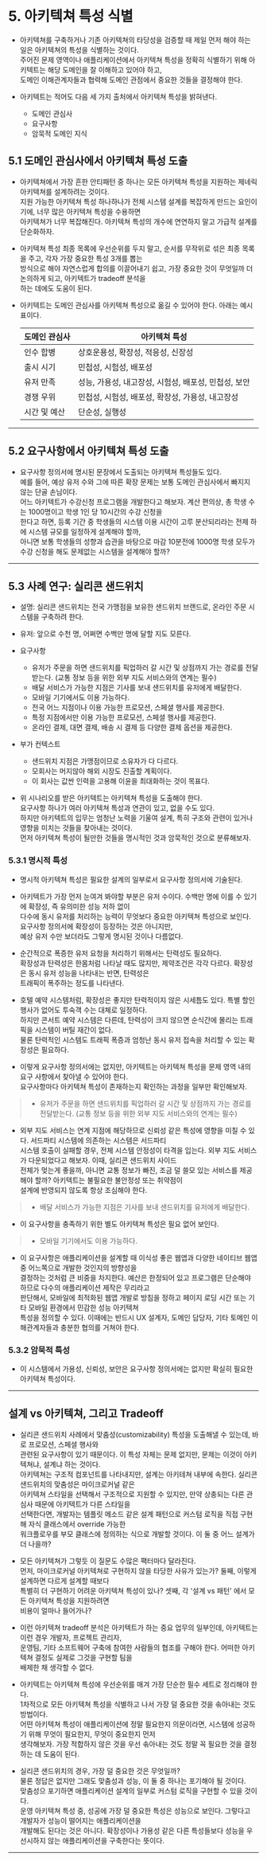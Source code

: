 # 5. 아키텍쳐 특성 식별

- 아키텍쳐를 구축하거나 기존 아키텍쳐의 타당성을 검증할 때 제일 먼저 해야 하는 일은 아키텍쳐의 특성을 식별하는 것이다.  
  주어진 문제 영역이나 애플리케이션에서 아키텍쳐 특성을 정확히 식별하기 위해 아키텍트는 해당 도메인을 잘 이해하고 있어야 하고,  
  도메인 이해관계자들과 협력해 도메인 관점에서 중요한 것들을 결정해야 한다.

- 아키텍트는 적어도 다음 세 가지 출처에서 아키텍쳐 특성을 밝혀낸다.

  - 도메인 관심사
  - 요구사항
  - 암묵적 도메인 지식

## 5.1 도메인 관심사에서 아키텍쳐 특성 도출

- 아키텍쳐에서 가장 흔한 안티패턴 중 하나는 모든 아키텍쳐 특성을 지원하는 제네릭 아키텍쳐를 설계하려는 것이다.  
  지원 가능한 아키텍쳐 특성 하나하나가 전체 시스템 설계를 복잡하게 만드는 요인이기에, 너무 많은 아키텍쳐 특성을 수용하면  
  아키텍쳐가 너무 복잡해진다. 아키텍쳐 특성의 개수에 연연하지 말고 가급적 설계를 단순화하자.

- 아키텍쳐 특성 최종 목록에 우선순위를 두지 말고, 순서를 무작위로 섞은 최종 목록을 주고, 각자 가장 중요한 특성 3개를 뽑는  
  방식으로 해야 자연스럽게 합의를 이끌어내기 쉽고, 가장 중요한 것이 무엇일까 더 논의하게 되고, 아키텍트가 tradeoff 분석을  
  하는 데에도 도움이 된다.

- 아키텍트는 도메인 관심사를 아키텍쳐 특성으로 옮길 수 있어야 한다. 아래는 예시 표이다.

  | 도메인 관심사 | 아키텍쳐 특성                                        |
  | ------------- | ---------------------------------------------------- |
  | 인수 합병     | 상호운용성, 확장성, 적응성, 신장성                   |
  | 출시 시기     | 민첩성, 시험성, 배포성                               |
  | 유저 만족     | 성능, 가용성, 내고장성, 시험성, 배포성, 민첩성, 보안 |
  | 경쟁 우위     | 민첩성, 시험성, 배포성, 확장성, 가용성, 내고장성     |
  | 시간 및 예산  | 단순성, 실행성                                       |

---

## 5.2 요구사항에서 아키텍쳐 특성 도출

- 요구사항 정의서에 명시된 문장에서 도출되는 아키텍쳐 특성들도 있다.  
  예를 들어, 예상 유저 수와 그에 따른 확장 문제는 보통 도메인 관심사에서 빠지지 않는 단골 손님이다.  
  어느 아키텍트가 수강신청 프로그램을 개발한다고 해보자. 계산 편의상, 총 학생 수는 1000명이고 학생 1인 당 10시간의 수강 신청을  
  한다고 하면, 등록 기간 중 학생들의 시스템 이용 시간이 고루 분산되리라는 전제 하에 시스템 규모를 일정하게 설계해야 할까,  
  아니면 보통 학생들의 성향과 습관을 바탕으로 마감 10분전에 1000명 학생 모두가 수강 신청을 해도 문제없는 시스템을 설계해야 할까?

---

## 5.3 사례 연구: 실리콘 샌드위치

- 설명: 실리콘 샌드위치는 전국 가맹점을 보유한 샌드위치 브랜드로, 온라인 주문 시스템을 구축하려 한다.
- 유저: 앞으로 수천 명, 어쩌면 수백만 명에 달할 지도 모른다.
- 요구사항

  - 유저가 주문을 하면 샌드위치를 픽업하러 갈 시간 및 상점까지 가는 경로를 전달받는다. (교통 정보 등을 위한 외부 지도 서비스와의 연계는 필수)
  - 배달 서비스가 가능한 지점은 기사를 보내 샌드위치를 유저에게 배달한다.
  - 모바일 기기에서도 이용 가능하다.
  - 전국 어느 지점이나 이용 가능한 프로모션, 스페셜 행사를 제공한다.
  - 특정 지점에서만 이용 가능한 프로모션, 스페셜 행사를 제공한다.
  - 온라인 결제, 대면 결제, 배송 시 결제 등 다양한 결제 옵션을 제공한다.

- 부가 컨텍스트

  - 샌드위치 지점은 가맹점이므로 소유자가 다 다르다.
  - 모회사는 머지않아 해외 시장도 진출할 계획이다.
  - 이 회사는 값싼 인력을 고용해 이윤을 최대화하는 것이 목표다.

- 위 시나리오를 받은 아키텍트는 아키텍쳐 특성을 도출해야 한다.  
  요구사항 하나가 여러 아키텍쳐 특성과 연관이 있고, 없을 수도 있다.  
  하지만 아키텍트의 입무는 엄청난 노력을 기울여 설계, 특히 구조와 관련이 있거나 영향을 미치는 것들을 찾아내는 것이다.  
  먼저 아키텍쳐 특성이 될만한 것들을 명시적인 것과 암묵적인 것으로 분류해보자.

### 5.3.1 명시적 특성

- 명시적 아키텍쳐 특성은 필요한 설계의 일부로서 요구사항 정의서에 기술된다.
- 아키텍트가 가장 먼저 눈여겨 봐야할 부분은 유저 수이다. 수백만 명에 이를 수 있기에 확장성, 즉 유의미한 성능 저하 없이  
  다수에 동시 유저를 처리하는 능력이 무엇보다 중요한 아키텍쳐 특성으로 보인다. 요구사항 정의서에 확장성이 등장하는 것은 아니지만,  
  예상 유저 수만 보더라도 그렇게 명시된 것이나 다름없다.
- 순간적으로 폭증한 유저 요청을 처리하기 위해서는 탄력성도 필요하다.  
  확장성과 탄력성은 한몸처럼 나타날 때도 많지만, 제약조건은 각각 다르다. 확장성은 동시 유저 성능을 나타내는 반면, 탄력성은  
  트래픽이 폭주하는 정도를 나타낸다.
- 호텔 예약 시스템처럼, 확장성은 좋지만 탄력적이지 않은 시세틈도 있다. 특별 할인 행사가 없어도 투숙객 수는 대체로 일정하다.  
  하지만 콘서트 예약 시스템은 다른데, 탄력성이 크지 않으면 순식간에 몰리는 트래픽을 시스템이 버틸 재간이 없다.  
  물론 탄력적인 시스템도 트래픽 폭증과 엄청난 동시 유저 접속을 처리할 수 있는 확장성은 필요하다.

- 이렇게 요구사항 정의서에는 없지만, 아키텍트는 아키텍쳐 특성을 문제 영역 내의 요구 사항에서 찾아낼 수 있어야 한다.  
  요구사항마다 아키텍쳐 특성이 존재하는지 확인하는 과정을 일부만 확인해보자.

> - 유저가 주문을 하면 샌드위치를 픽업하러 갈 시간 및 상점까지 가는 경로를 전달받는다. (교통 정보 등을 위한 외부 지도 서비스와의 연계는 필수)

- 외부 지도 서비스는 연계 지점에 해당하므로 신뢰성 같은 특성에 영향을 미칠 수 있다. 서드파티 시스템에 의존하는 시스템은 서드파티  
  시스템 호출이 실패할 경우, 전체 시스템 안정성이 타격을 입는다. 외부 지도 서비스가 다운되었다고 해보자. 이때, 실리콘 샌드위치 사이드  
  전체가 멎는게 좋을까, 아니면 교통 정보가 빠진, 조금 덜 쓸모 있는 서비스를 제공해야 할까? 아키텍트는 불필요한 불안정성 또는 취약점이  
  설계에 반영되지 않도록 항상 조심해야 한다.

> - 배달 서비스가 가능한 지점은 기사를 보내 샌드위치를 유저에게 배달한다.

- 이 요구사항을 충족하기 위한 별도 아키텍쳐 특성은 필요 없어 보인다.

> - 모바일 기기에서도 이용 가능하다.

- 이 요구사항은 애플리케이션을 설계할 때 이식성 좋은 웹앱과 다양한 네이티브 웹앱 중 어느쪽으로 개발한 것인지의 방향성을  
  결정하는 것처럼 큰 비중을 차지한다. 예산은 한정되어 있고 프로그램은 단순해야 하므로 다수의 애플리케이션 제작은 무리라고  
  판단해서, 모바일에 최적화된 웹앱 개발로 방침을 정하고 페이지 로딩 시간 또는 기타 모바일 환경에서 민감한 성능 아키텍쳐  
  특성을 정의할 수 있다. 이때에는 반드시 UX 설계자, 도메인 담당자, 기타 토메인 이해관계자들과 충분한 협의를 거쳐야 한다.

### 5.3.2 암묵적 특성

- 이 시스템에서 가용성, 신뢰성, 보안은 요구사항 정의서에는 없지만 확실히 필요한 아키텍쳐 특성이다.

---

## 설계 vs 아키텍쳐, 그리고 Tradeoff

- 실리콘 샌드위치 사례에서 맞춤성(customizability) 특성을 도출해낼 수 있는데, 바로 프로모션, 스페셜 행사와  
  관련된 요구사항이 있기 때문이다. 이 특성 자체는 문제 없지만, 문제는 이것이 아키텍쳐냐, 설계냐 하는 것이다.  
  아키텍쳐는 구조적 컴포넌트를 나타내지만, 설계는 아키테쳐 내부에 속한다. 실리콘 샌드위치의 맞춤성은 마이크로커널 같은  
  아키텍쳐 스타일을 선택해서 구조적으로 지원할 수 있지만, 만약 상충되는 다른 관심사 때문에 아키텍트가 다른 스타일을  
  선택한다면, 개발자는 템플릿 메소드 같은 설계 패턴으로 커스텀 로직을 직접 구현해 자식 클래스에서 override 가능한  
  워크플로우를 부모 클래스에 정의하는 식으로 개발할 것이다. 이 둘 중 어느 설계가 더 나을까?

- 모든 아키텍쳐가 그렇듯 이 질문도 수많은 팩터마다 달라진다.  
  먼저, 마이크로커널 아키텍쳐로 구현하지 않을 타당한 사유가 있는가? 둘째, 이렇게 설계하면 다르게 설계할 때보다  
  특별히 더 구현하기 어려운 아키텍쳐 특성이 있나? 셋째, 각 '설계 vs 패턴' 에서 모든 아키텍쳐 특성을 지원하려면  
  비용이 얼마나 들어가나?

- 이런 아키텍쳐 tradeoff 분석은 아키텍트가 하는 중요 업무의 일부인데, 아키텍트는 이런 경우 개발자, 프로젝트 관리자,  
  운영팀, 기타 소프트웨어 구축에 참여한 사람들의 협조를 구해야 한다. 어떠한 아키텍쳐 결정도 실제로 그것을 구현할 팀을  
  배제한 채 생각할 수 없다.

- 아키텍트는 아키텍쳐 특성에 우선순위를 매겨 가장 단순한 필수 세트로 정리해야 한다.  
  1차적으로 모든 아키텍쳐 특성을 식별하고 나서 가장 덜 중요한 것을 솎아내는 것도 방법이다.  
  어떤 아키텍쳐 특성이 애플리케이션에 정말 필요한지 의문이라면, 시스템에 성공하기 위해 무엇이 필요한지, 무엇이 중요한지 먼저  
  생각해보자. 가장 적합하지 않은 것을 우선 솎아내는 것도 정말 꼭 필요한 것을 결정하는 데 도움이 된다.

- 실리콘 샌드위치의 경우, 가장 덜 중요한 것은 무엇일까?  
  물론 정답은 없지만 그래도 맞춤성과 성능, 이 둘 중 하나는 포기해야 될 것이다.  
  맞춤성으 포기하면 애플리케이션 설계의 일부로 커스텀 로직을 구현할 수 있을 것이다.  
  운영 아키텍쳐 특성 중, 성공에 가장 덜 중요한 특성은 성능으로 보인다. 그렇다고 개발자가 성능이 떨어지는 애플리케이션을  
  개발해도 된다는 것은 아니다. 확장성이나 가용성 같은 다른 특성들보다 성능을 우선시하지 않는 애플리케이션을 구축한다는 뜻이다.

---
